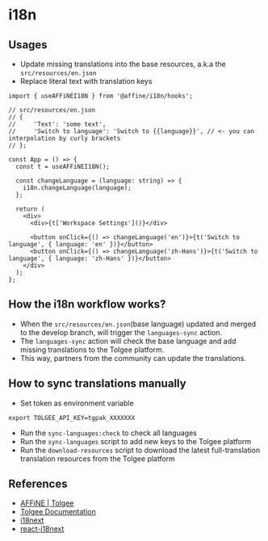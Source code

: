 # i18n

## Usages

- Update missing translations into the base resources, a.k.a the `src/resources/en.json`
- Replace literal text with translation keys

```tsx
import { useAFFiNEI18N } from '@affine/i18n/hooks';

// src/resources/en.json
// {
//     'Text': 'some text',
//     'Switch to language': 'Switch to {{language}}', // <- you can interpolation by curly brackets
// };

const App = () => {
  const t = useAFFiNEI18N();

  const changeLanguage = (language: string) => {
    i18n.changeLanguage(language);
  };

  return (
    <div>
      <div>{t['Workspace Settings']()}</div>

      <button onClick={() => changeLanguage('en')}>{t('Switch to language', { language: 'en' })}</button>
      <button onClick={() => changeLanguage('zh-Hans')}>{t('Switch to language', { language: 'zh-Hans' })}</button>
    </div>
  );
};
```

## How the i18n workflow works?

- When the `src/resources/en.json`(base language) updated and merged to the develop branch, will trigger the `languages-sync` action.
- The `languages-sync` action will check the base language and add missing translations to the Tolgee platform.
- This way, partners from the community can update the translations.

## How to sync translations manually

- Set token as environment variable

```shell
export TOLGEE_API_KEY=tgpak_XXXXXXX
```

- Run the `sync-languages:check` to check all languages
- Run the `sync-languages` script to add new keys to the Tolgee platform
- Run the `download-resources` script to download the latest full-translation translation resources from the Tolgee platform

## References

- [AFFiNE | Tolgee](https://i18n.affine.pro/)
- [Tolgee Documentation](https://tolgee.io/docs/)
- [i18next](https://www.i18next.com/)
- [react-i18next](https://react.i18next.com/)
